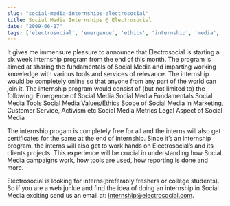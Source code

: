 ```yaml
---
slug: "social-media-internships-electrosocial"
title: Social Media Internships @ Electrosocial
date: "2009-06-17"
tags: ['electrosocial', 'emergence', 'ethics', 'internship', 'media', 'outsourcing', 'social', 'tools']
---
```

It gives me immensure pleasure to announce that Electrosocial is starting a six week internship program from the end of this month. The program is aimed at sharing the fundamentals of Social Media and imparting working knowledge with various tools and services of relevance. The internship would be completely online so that anyone from any part of the world can join it. The internship program would consist of (but not limited to) the following:
Emergence of Social Media
	Social Media Fundamentals
	Social Media Tools
	Social Media Values/Ethics
	Scope of Social Media in Marketing, Customer Service, Activism etc
	Social Media Metrics
	Legal Aspect of Social Media

The internship progam is completely free for all and the interns will also get certificates for the same at the end of internship. Since it’s an internship program, the interns will also get to work hands on Electrosocial’s and its clients projects. This experience will be crucial in understanding how Social Media campaigns work, how tools are used, how reporting is done and more.

Electrosocial is looking for interns(preferably freshers or college students). So if you are a web junkie and find the idea of doing an internship in Social Media exciting send us an email at: internship@electrosocial.com.
